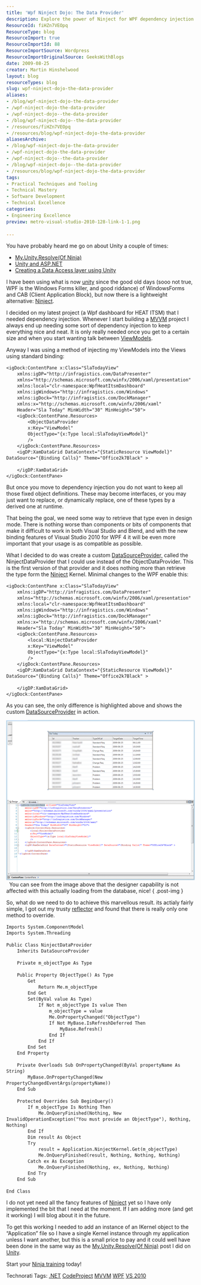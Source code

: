 ```yaml
---
title: 'Wpf Ninject Dojo: The Data Provider'
description: Explore the power of Ninject for WPF dependency injection in MVVM projects. Learn to create a custom DataSourceProvider for seamless data management!
ResourceId: fiHZn7VEOpq
ResourceType: blog
ResourceImport: true
ResourceImportId: 88
ResourceImportSource: Wordpress
ResourceImportOriginalSource: GeeksWithBlogs
date: 2009-08-25
creator: Martin Hinshelwood
layout: blog
resourceTypes: blog
slug: wpf-ninject-dojo-the-data-provider
aliases:
- /blog/wpf-ninject-dojo-the-data-provider
- /wpf-ninject-dojo-the-data-provider
- /wpf-ninject-dojo--the-data-provider
- /blog/wpf-ninject-dojo--the-data-provider
- /resources/fiHZn7VEOpq
- /resources/blog/wpf-ninject-dojo-the-data-provider
aliasesArchive:
- /blog/wpf-ninject-dojo-the-data-provider
- /wpf-ninject-dojo-the-data-provider
- /wpf-ninject-dojo--the-data-provider
- /blog/wpf-ninject-dojo--the-data-provider
- /resources/blog/wpf-ninject-dojo-the-data-provider
tags:
- Practical Techniques and Tooling
- Technical Mastery
- Software Development
- Technical Excellence
categories:
- Engineering Excellence
preview: metro-visual-studio-2010-128-link-1-1.png

---
```

You have probably heard me go on about Unity a couple of times:

- [My.Unity.Resolve(Of Ninja)](http://blog.hinshelwood.com/archive/2009/05/08/my.unity.resolveof-ninja.aspx)
- [Unity and ASP.NET](http://blog.hinshelwood.com/archive/2009/05/08/unity-and-asp.net.aspx)
- [Creating a Data Access layer using Unity](http://blog.hinshelwood.com/archive/2009/07/30/creating-a-data-access-layer-using-unity.aspx)

I have been using what is now [unity](http://www.codeplex.com/unity) since the good old days (sooo not true, WPF is the Windows Forms killer, and good riddance) of WindowsForms and CAB (Client Application Block), but now there is a lightweight alternative: [Ninject](http://ninject.org).

I decided on my latest project (a Wpf dashboard for HEAT ITSM) that I needed dependency injection. Whenever I start building a [MVVM](http://msdn.microsoft.com/en-us/magazine/dd419663.aspx) project I always end up needing some sort of dependency injection to keep everything nice and neat. It is only really needed once you get to a certain size and when you start wanting talk between [ViewModels](http://en.wikipedia.org/wiki/Model_View_ViewModel).

Anyway I was using a method of injecting my ViewModels into the Views using standard binding:

```
<igDock:ContentPane x:Class="SlaTodayView"
    xmlns:igDP="http://infragistics.com/DataPresenter"
    xmlns="http://schemas.microsoft.com/winfx/2006/xaml/presentation"
    xmlns:local="clr-namespace:WpfHeatItsmDashboard"
    xmlns:igWindows="http://infragistics.com/Windows"
    xmlns:igDock="http://infragistics.com/DockManager"
    xmlns:x="http://schemas.microsoft.com/winfx/2006/xaml"
    Header="Sla Today" MinWidth="30" MinHeight="50">
    <igDock:ContentPane.Resources>
        <ObjectDataProvider
        x:Key="ViewModel"
        ObjectType="{x:Type local:SlaTodayViewModel}"
        />
    </igDock:ContentPane.Resources>
    <igDP:XamDataGrid DataContext="{StaticResource ViewModel}" DataSource="{Binding Calls}" Theme="Office2k7Black" >

    </igDP:XamDataGrid>
</igDock:ContentPane>
```

But once you move to dependency injection you do not want to keep all those fixed object definitions. These may become interfaces, or you may just want to replace, or dynamically replace, one of these types by a derived one at runtime.

That being the goal, we need some way to retrieve that type even in design mode. There is nothing worse than components or bits of components that make it difficult to work in both Visual Studio and Blend, and with the new binding features of Visual Studio 2010 for WPF 4 it will be even more important that your usage is as compatible as possible.

What I decided to do was create a custom [DataSourceProvider,](http://msdn.microsoft.com/en-us/library/system.windows.data.datasourceprovider.aspx) called the NinjectDataProvider that I could use instead of the ObjectDataProvider. This is the first version of that provider and it does nothing more than retrieve the type form the [Ninject](http://ninject.org) Kernel. Minimal changes to the WPF enable this:

```
<igDock:ContentPane x:Class="SlaTodayView"
    xmlns:igDP="http://infragistics.com/DataPresenter"
    xmlns="http://schemas.microsoft.com/winfx/2006/xaml/presentation"
    xmlns:local="clr-namespace:WpfHeatItsmDashboard"
    xmlns:igWindows="http://infragistics.com/Windows"
    xmlns:igDock="http://infragistics.com/DockManager"
    xmlns:x="http://schemas.microsoft.com/winfx/2006/xaml"
    Header="Sla Today" MinWidth="30" MinHeight="50">
    <igDock:ContentPane.Resources>
        <local:NinjectDataProvider
        x:Key="ViewModel"
        ObjectType="{x:Type local:SlaTodayViewModel}"
        />
    </igDock:ContentPane.Resources>
    <igDP:XamDataGrid DataContext="{StaticResource ViewModel}" DataSource="{Binding Calls}" Theme="Office2k7Black" >

    </igDP:XamDataGrid>
</igDock:ContentPane>
```

As you can see, the only difference is highlighted above and shows the custom [DataSourceProvider](http://msdn.microsoft.com/en-us/library/system.windows.data.datasourceprovider.aspx) in action.

![image](images/WpfNinjectDojoTheDataProvider_C6CF-image_-2-2.png)  You can see from the image above that the designer capability is not affected with this actually loading from the database, nice!
{ .post-img }

So, what do we need to do to achieve this marvellous result. its actialy fairly simple, I got out my trusty [reflector](http://www.red-gate.com/products/reflector/) and found that there is really only one method to override.

```
Imports System.ComponentModel
Imports System.Threading

Public Class NinjectDataProvider
    Inherits DataSourceProvider

    Private m_objectType As Type

    Public Property ObjectType() As Type
        Get
            Return Me.m_objectType
        End Get
        Set(ByVal value As Type)
            If Not m_objectType Is value Then
                m_objectType = value
                Me.OnPropertyChanged("ObjectType")
                If Not MyBase.IsRefreshDeferred Then
                    MyBase.Refresh()
                End If
            End If
        End Set
    End Property

    Private Overloads Sub OnPropertyChanged(ByVal propertyName As String)
        MyBase.OnPropertyChanged(New PropertyChangedEventArgs(propertyName))
    End Sub

    Protected Overrides Sub BeginQuery()
        If m_objectType Is Nothing Then
            Me.OnQueryFinished(Nothing, New InvalidOperationException("You must provide an ObjectType"), Nothing, Nothing)
        End If
        Dim result As Object
        Try
            result = Application.NinjectKernel.Get(m_objectType)
            Me.OnQueryFinished(result, Nothing, Nothing, Nothing)
        Catch ex As Exception
            Me.OnQueryFinished(Nothing, ex, Nothing, Nothing)
        End Try
    End Sub

End Class
```

I do not yet need all the fancy features of [Ninject](http://ninject.org) yet so I have only implemented the bit that I need at the moment. If I am adding more (and get it working) I will blog about it in the future.

To get this working I needed to add an instance of an IKernel object to the “Application” file so I have a single Kernel instance through my application unless I want another, but this is a small price to pay and it could well have been done in the same way as the [My.Unity.Resolve(Of Ninja)](http://blog.hinshelwood.com/archive/2009/05/08/my.unity.resolveof-ninja.aspx) post I did on [Unity](http://www.codeplex.com/unity).

Start your [Ninja training](http://dojo.ninject.org/) today!

Technorati Tags: [.NET](http://technorati.com/tags/.NET) [CodeProject](http://technorati.com/tags/CodeProject) [MVVM](http://technorati.com/tags/MVVM) [WPF](http://technorati.com/tags/WPF) [VS 2010](http://technorati.com/tags/VS+2010)
